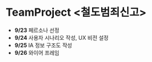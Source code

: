 # TeamProject <철도범죄신고>

 - **9/23**
페르소나 선정
- **9/24** 
사용자 시나리오 작성, UX 비전 설정
- **9/25** 
IA 정보 구조도 작성
- **9/26** 
와이어 프레임


